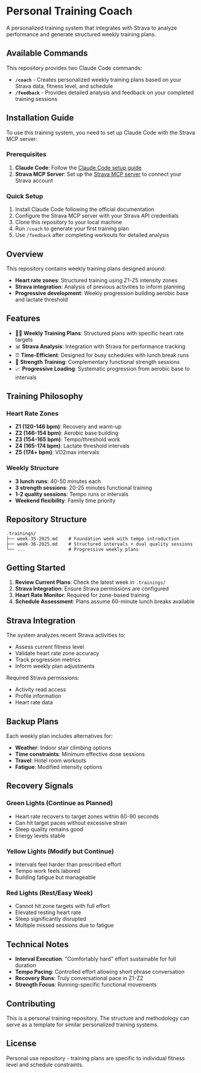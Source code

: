 # Personal Training Coach

A personalized training system that integrates with Strava to analyze performance and generate structured weekly training plans.

## Available Commands

This repository provides two Claude Code commands:

- **`/coach`** - Creates personalized weekly training plans based on your Strava data, fitness level, and schedule
- **`/feedback`** - Provides detailed analysis and feedback on your completed training sessions

## Installation Guide

To use this training system, you need to set up Claude Code with the Strava MCP server:

### Prerequisites

1. **Claude Code**: Follow the [Claude Code setup guide](https://docs.anthropic.com/en/docs/claude-code/getting-started)
2. **Strava MCP Server**: Set up the [Strava MCP server](https://docs.anthropic.com/en/docs/claude-code/mcp/strava) to connect your Strava account

### Quick Setup

1. Install Claude Code following the official documentation
2. Configure the Strava MCP server with your Strava API credentials
3. Clone this repository to your local machine
4. Run `/coach` to generate your first training plan
5. Use `/feedback` after completing workouts for detailed analysis

## Overview

This repository contains weekly training plans designed around:

- **Heart rate zones**: Structured training using Z1-Z5 intensity zones
- **Strava integration**: Analysis of previous activities to inform planning
- **Progressive development**: Weekly progression building aerobic base and lactate threshold

## Features

- 🏃‍♂️ **Weekly Training Plans**: Structured plans with specific heart rate targets
- 📊 **Strava Analysis**: Integration with Strava for performance tracking
- ⏰ **Time-Efficient**: Designed for busy schedules with lunch break runs
- 💪 **Strength Training**: Complementary functional strength sessions
- 📈 **Progressive Loading**: Systematic progression from aerobic base to intervals

## Training Philosophy

### Heart Rate Zones

- **Z1 (120-146 bpm)**: Recovery and warm-up
- **Z2 (146-154 bpm)**: Aerobic base building
- **Z3 (154-165 bpm)**: Tempo/threshold work
- **Z4 (165-174 bpm)**: Lactate threshold intervals
- **Z5 (174+ bpm)**: VO2max intervals

### Weekly Structure

- **3 lunch runs**: 40-50 minutes each
- **3 strength sessions**: 20-25 minutes functional training
- **1-2 quality sessions**: Tempo runs or intervals
- **Weekend flexibility**: Family time priority

## Repository Structure

```
.trainings/
├── week-35-2025.md    # Foundation week with tempo introduction
├── week-36-2025.md    # Structured intervals + dual quality sessions
└── ...                # Progressive weekly plans
```

## Getting Started

1. **Review Current Plans**: Check the latest week in `.trainings/`
2. **Strava Integration**: Ensure Strava permissions are configured
3. **Heart Rate Monitor**: Required for zone-based training
4. **Schedule Assessment**: Plans assume 60-minute lunch breaks available

## Strava Integration

The system analyzes recent Strava activities to:

- Assess current fitness level
- Validate heart rate zone accuracy
- Track progression metrics
- Inform weekly plan adjustments

Required Strava permissions:

- Activity read access
- Profile information
- Heart rate data

## Backup Plans

Each weekly plan includes alternatives for:

- **Weather**: Indoor stair climbing options
- **Time constraints**: Minimum effective dose sessions
- **Travel**: Hotel room workouts
- **Fatigue**: Modified intensity options

## Recovery Signals

### Green Lights (Continue as Planned)

- Heart rate recovers to target zones within 60-90 seconds
- Can hit target paces without excessive strain
- Sleep quality remains good
- Energy levels stable

### Yellow Lights (Modify but Continue)

- Intervals feel harder than prescribed effort
- Tempo work feels labored
- Building fatigue but manageable

### Red Lights (Rest/Easy Week)

- Cannot hit zone targets with full effort
- Elevated resting heart rate
- Sleep significantly disrupted
- Multiple missed sessions due to fatigue

## Technical Notes

- **Interval Execution**: "Comfortably hard" effort sustainable for full duration
- **Tempo Pacing**: Controlled effort allowing short phrase conversation
- **Recovery Runs**: Truly conversational pace in Z1-Z2
- **Strength Focus**: Running-specific functional movements

## Contributing

This is a personal training repository. The structure and methodology can serve as a template for similar personalized training systems.

## License

Personal use repository - training plans are specific to individual fitness level and schedule constraints.
